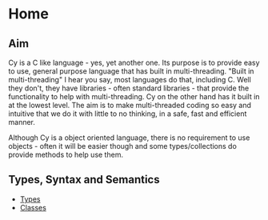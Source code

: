 # Home
## Aim

Cy is a C like language - yes, yet another one. Its purpose is to provide easy to use, general purpose language that has built in multi-threading.
"Built in multi-threading" I hear you say, most languages do that, including C. Well they don't, they have libraries - often standard libraries - that provide the functionality to help with multi-threading. Cy on the other hand has it built in at the lowest level. The aim is to make multi-threaded coding so easy and intuitive that we do it with little to no thinking, in a safe, fast and efficient manner.

Although Cy is a object oriented language, there is no requirement to use objects - often it will be easier though and some types/collections do provide methods to help use them.

## Types, Syntax and Semantics

- [Types](types.md)
- [Classes](classes.md)
